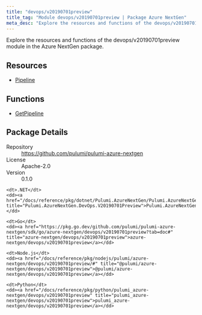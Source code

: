 ```yaml
---
title: "devops/v20190701preview"
title_tag: "Module devops/v20190701preview | Package Azure NextGen"
meta_desc: "Explore the resources and functions of the devops/v20190701preview module in the Azure NextGen package."
---
```


<!-- WARNING: this file was generated by Pulumi Docs Generator. -->
<!-- Do not edit by hand unless you're certain you know what you are doing! -->

Explore the resources and functions of the devops/v20190701preview module in the Azure NextGen package.

<h2 id="resources">Resources</h2>
<ul class="api">
    <li><a href="pipeline" title="Pipeline"><span class="symbol resource"></span>Pipeline</a></li>
</ul>

<h2 id="functions">Functions</h2>
<ul class="api">
    <li><a href="getpipeline" title="GetPipeline"><span class="symbol function"></span>GetPipeline</a></li>
</ul>

<h2 id="package-details">Package Details</h2>
<dl class="package-details">
	<dt>Repository</dt>
	<dd><a href="https://github.com/pulumi/pulumi-azure-nextgen">https://github.com/pulumi/pulumi-azure-nextgen</a></dd>
	<dt>License</dt>
	<dd>Apache-2.0</dd>
	<dt>Version</dt>
	<dd>0.1.0</dd>
</dl>



<dl class="tabular">

    <dt>.NET</dt>
    <dd><a href="/docs/reference/pkg/dotnet/Pulumi.AzureNextGen/Pulumi.AzureNextGen.DevOps.V20190701Preview.html" title="Pulumi.AzureNextGen.DevOps.V20190701Preview">Pulumi.AzureNextGen.DevOps.V20190701Preview</a></dd>

    <dt>Go</dt>
    <dd><a href="https://pkg.go.dev/github.com/pulumi/pulumi-azure-nextgen/sdk/go/azure-nextgen/devops/v20190701preview?tab=doc#" title="azure-nextgen/devops/v20190701preview">azure-nextgen/devops/v20190701preview</a></dd>

    <dt>Node.js</dt>
    <dd><a href="/docs/reference/pkg/nodejs/pulumi/azure-nextgen/devops/v20190701preview/#" title="@pulumi/azure-nextgen/devops/v20190701preview">@pulumi/azure-nextgen/devops/v20190701preview</a></dd>

    <dt>Python</dt>
    <dd><a href="/docs/reference/pkg/python/pulumi_azure-nextgen/devops/v20190701preview" title="pulumi_azure-nextgen/devops/v20190701preview">pulumi_azure-nextgen/devops/v20190701preview</a></dd>

</dl>

